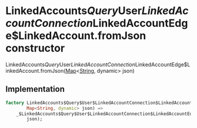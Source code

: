 


# LinkedAccounts$Query$User$LinkedAccountConnection$LinkedAccountEdge$LinkedAccount.fromJson constructor







LinkedAccounts$Query$User$LinkedAccountConnection$LinkedAccountEdge$LinkedAccount.fromJson([Map](https://api.flutter.dev/flutter/dart-core/Map-class.html)&lt;[String](https://api.flutter.dev/flutter/dart-core/String-class.html), dynamic> json)





## Implementation

```dart
factory LinkedAccounts$Query$User$LinkedAccountConnection$LinkedAccountEdge$LinkedAccount.fromJson(
        Map<String, dynamic> json) =>
    _$LinkedAccounts$Query$User$LinkedAccountConnection$LinkedAccountEdge$LinkedAccountFromJson(
        json);
```








